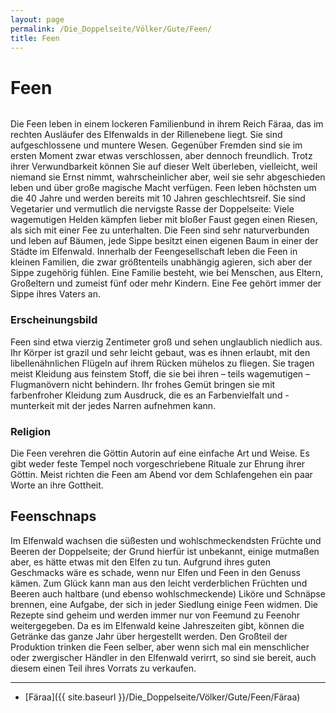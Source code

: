 ```yaml
---
layout: page
permalink: /Die_Doppelseite/Völker/Gute/Feen/
title: Feen
---
```


# Feen

<img alt="" src="{{ site.baseurl }}/assets/images/rassen/fee.jpg" />

Die Feen leben in einem lockeren Familienbund in ihrem Reich Färaa, das im rechten Ausläufer des Elfenwalds in der Rillenebene liegt. Sie sind aufgeschlossene und muntere Wesen. Gegenüber Fremden sind sie im ersten Moment zwar etwas verschlossen, aber dennoch freundlich. Trotz ihrer Verwundbarkeit können Sie auf dieser Welt überleben, vielleicht, weil niemand sie Ernst nimmt, wahrscheinlicher aber, weil sie sehr abgeschieden leben und über große magische Macht verfügen. Feen leben höchsten um die 40 Jahre und werden bereits mit 10 Jahren geschlechtsreif. Sie sind Vegetarier und vermutlich die nervigste Rasse der Doppelseite: Viele wagemutigen Helden kämpfen lieber mit bloßer Faust gegen einen Riesen, als sich mit einer Fee zu unterhalten. Die Feen sind sehr naturverbunden und leben auf Bäumen, jede Sippe besitzt einen eigenen Baum in einer der Städte im Elfenwald. Innerhalb der Feengesellschaft leben die Feen in kleinen Familien, die zwar größtenteils unabhängig agieren, sich aber der Sippe zugehörig fühlen. Eine Familie besteht, wie bei Menschen, aus Eltern, Großeltern und zumeist fünf oder mehr Kindern. Eine Fee gehört immer der Sippe ihres Vaters an.

### Erscheinungsbild

Feen sind etwa vierzig Zentimeter groß und sehen unglaublich niedlich aus. Ihr Körper ist grazil und sehr leicht gebaut, was es ihnen erlaubt, mit den libellenähnlichen Flügeln auf ihrem Rücken mühelos zu fliegen. Sie tragen meist Kleidung aus feinstem Stoff, die sie bei ihren &ndash; teils wagemutigen &ndash; Flugmanövern nicht behindern. Ihr frohes Gemüt bringen sie mit farbenfroher Kleidung zum Ausdruck, die es an Farbenvielfalt und -munterkeit mit der jedes Narren aufnehmen kann.

### Religion

Die Feen verehren die Göttin Autorin auf eine einfache Art und Weise. Es gibt weder feste Tempel noch vorgeschriebene Rituale zur Ehrung ihrer Göttin. Meist richten die Feen am Abend vor dem Schlafengehen ein paar Worte an ihre Gottheit.

## Feenschnaps

Im Elfenwald wachsen die süßesten und wohlschmeckendsten Früchte und Beeren der Doppelseite; der Grund hierfür ist unbekannt, einige mutmaßen aber, es hätte etwas mit den Elfen zu tun. Aufgrund ihres guten Geschmacks wäre es schade, wenn nur Elfen und Feen in den Genuss kämen. Zum Glück kann man aus den leicht verderblichen Früchten und Beeren auch haltbare (und ebenso wohlschmeckende) Liköre und Schnäpse brennen, eine Aufgabe, der sich in jeder Siedlung einige Feen widmen. Die Rezepte sind geheim und werden immer nur von Feemund zu Feenohr weitergegeben. Da es im Elfenwald keine Jahreszeiten gibt, können die Getränke das ganze Jahr über hergestellt werden. Den Großteil der Produktion trinken die Feen selber, aber wenn sich mal ein menschlicher oder zwergischer Händler in den Elfenwald verirrt, so sind sie bereit, auch diesem einen Teil ihres Vorrats zu verkaufen.

***

- [Färaa]({{ site.baseurl }}/Die_Doppelseite/Völker/Gute/Feen/Färaa)
